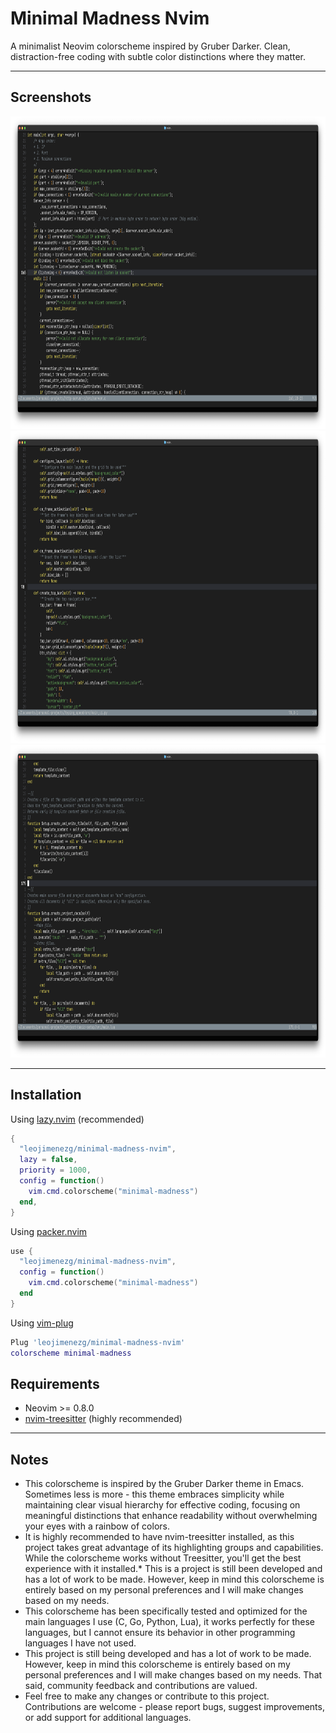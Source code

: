 # Minimal Madness Nvim

A minimalist Neovim colorscheme inspired by Gruber Darker. Clean, distraction-free coding with subtle color distinctions where they matter.

---

## Screenshots

<div align="center">
    <img height="500px" src="assets/imgs/colorscheme-c.png" alt="C language syntax highlighting" />
    <img height="500px" src="assets/imgs/colorscheme-python.png" alt="Python syntax highlighting" />
    <img height="500px" src="assets/imgs/colorscheme-lua.png" alt="Lua syntax highlighting" />
</div>

---

## Installation

Using [lazy.nvim](https://github.com/folke/lazy.nvim) (recommended)
```lua
{
  "leojimenezg/minimal-madness-nvim",
  lazy = false,
  priority = 1000,
  config = function()
    vim.cmd.colorscheme("minimal-madness")
  end,
}
```

Using [packer.nvim](https://github.com/wbthomason/packer.nvim)
```lua
use {
  "leojimenezg/minimal-madness-nvim",
  config = function()
    vim.cmd.colorscheme("minimal-madness")
  end
}
```

Using [vim-plug](https://github.com/junegunn/vim-plug)
```lua
Plug 'leojimenezg/minimal-madness-nvim'
colorscheme minimal-madness
```


## Requirements

* Neovim >= 0.8.0
* [nvim-treesitter](https://github.com/nvim-treesitter/nvim-treesitter) (highly recommended)

---

## Notes

* This colorscheme is inspired by the Gruber Darker theme in Emacs. Sometimes less is more - this theme embraces simplicity while maintaining clear visual hierarchy for effective coding, focusing on meaningful distinctions that enhance readability without overwhelming your eyes with a rainbow of colors.
* It is highly recommended to have nvim-treesitter installed, as this project takes great advantage of its highlighting groups and capabilities. While the colorscheme works without Treesitter, you'll get the best experience with it installed.* This is a project is still been developed and has a lot of work to be made. However, keep in mind this colorscheme is entirely based on my personal preferences and I will make changes based on my needs.
* This colorscheme has been specifically tested and optimized for the main languages I use (C, Go, Python, Lua), it works perfectly for these languages, but I cannot ensure its behavior in other programming languages I have not used.
* This project is still being developed and has a lot of work to be made. However, keep in mind this colorscheme is entirely based on my personal preferences and I will make changes based on my needs. That said, community feedback and contributions are valued.
* Feel free to make any changes or contribute to this project. Contributions are welcome - please report bugs, suggest improvements, or add support for additional languages.
